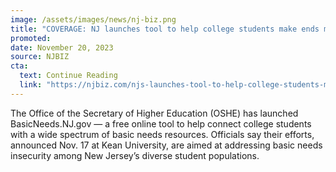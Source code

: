 ```yaml
---
image: /assets/images/news/nj-biz.png
title: "COVERAGE: NJ launches tool to help college students make ends meet "
promoted: 
date: November 20, 2023
source: NJBIZ
cta:
  text: Continue Reading
  link: "https://njbiz.com/njs-launches-tool-to-help-college-students-make-ends-meet/"
---
```


The Office of the Secretary of Higher Education (OSHE) has launched BasicNeeds.NJ.gov — a free online tool to help connect college students with a wide spectrum of basic needs resources. Officials say their efforts, announced Nov. 17 at Kean University, are aimed at addressing basic needs insecurity among New Jersey’s diverse student populations.